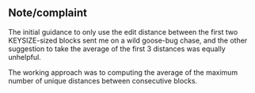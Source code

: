 ## Note/complaint
The initial guidance to only use the edit distance between the first two KEYSIZE-sized blocks sent me on a wild goose-bug chase, and the other suggestion to take the average of the first 3 distances was equally unhelpful.  

The working approach was to computing the average of the maximum number of unique distances between consecutive blocks.
